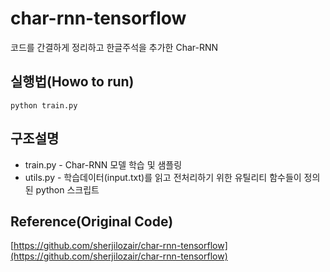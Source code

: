 # char-rnn-tensorflow
코드를 간결하게 정리하고 한글주석을 추가한 Char-RNN

## 실행법(Howo to run)
```
python train.py
```

## 구조설명
- train.py - Char-RNN 모델 학습 및 샘플링
- utils.py - 학습데이터(input.txt)를 읽고 전처리하기 위한 유틸리티 함수들이 정의된 python 스크립트 

## Reference(Original Code)
[https://github.com/sherjilozair/char-rnn-tensorflow](https://github.com/sherjilozair/char-rnn-tensorflow)
